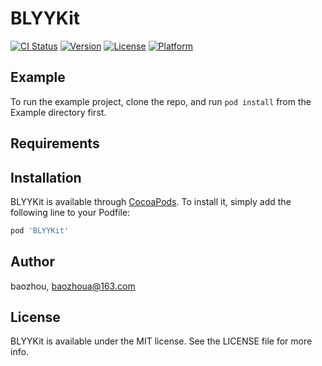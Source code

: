 # BLYYKit

[![CI Status](https://img.shields.io/travis/baozhou/BLYYKit.svg?style=flat)](https://travis-ci.org/baozhou/BLYYKit)
[![Version](https://img.shields.io/cocoapods/v/BLYYKit.svg?style=flat)](https://cocoapods.org/pods/BLYYKit)
[![License](https://img.shields.io/cocoapods/l/BLYYKit.svg?style=flat)](https://cocoapods.org/pods/BLYYKit)
[![Platform](https://img.shields.io/cocoapods/p/BLYYKit.svg?style=flat)](https://cocoapods.org/pods/BLYYKit)

## Example

To run the example project, clone the repo, and run `pod install` from the Example directory first.

## Requirements

## Installation

BLYYKit is available through [CocoaPods](https://cocoapods.org). To install
it, simply add the following line to your Podfile:

```ruby
pod 'BLYYKit'
```

## Author

baozhou, baozhoua@163.com

## License

BLYYKit is available under the MIT license. See the LICENSE file for more info.

